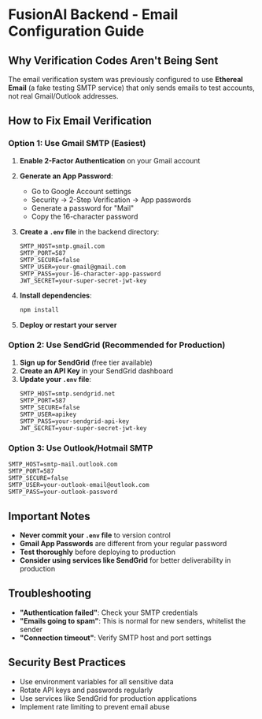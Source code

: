 # FusionAI Backend - Email Configuration Guide

## Why Verification Codes Aren't Being Sent

The email verification system was previously configured to use **Ethereal Email** (a fake testing SMTP service) that only sends emails to test accounts, not real Gmail/Outlook addresses.

## How to Fix Email Verification

### Option 1: Use Gmail SMTP (Easiest)

1. **Enable 2-Factor Authentication** on your Gmail account
2. **Generate an App Password**:
   - Go to Google Account settings
   - Security → 2-Step Verification → App passwords
   - Generate a password for "Mail"
   - Copy the 16-character password

3. **Create a `.env` file** in the backend directory:
   ```env
   SMTP_HOST=smtp.gmail.com
   SMTP_PORT=587
   SMTP_SECURE=false
   SMTP_USER=your-gmail@gmail.com
   SMTP_PASS=your-16-character-app-password
   JWT_SECRET=your-super-secret-jwt-key
   ```

4. **Install dependencies**:
   ```bash
   npm install
   ```

5. **Deploy or restart your server**

### Option 2: Use SendGrid (Recommended for Production)

1. **Sign up for SendGrid** (free tier available)
2. **Create an API Key** in your SendGrid dashboard
3. **Update your `.env` file**:
   ```env
   SMTP_HOST=smtp.sendgrid.net
   SMTP_PORT=587
   SMTP_SECURE=false
   SMTP_USER=apikey
   SMTP_PASS=your-sendgrid-api-key
   JWT_SECRET=your-super-secret-jwt-key
   ```

### Option 3: Use Outlook/Hotmail SMTP

```env
SMTP_HOST=smtp-mail.outlook.com
SMTP_PORT=587
SMTP_SECURE=false
SMTP_USER=your-outlook-email@outlook.com
SMTP_PASS=your-outlook-password
```

## Important Notes

- **Never commit your `.env` file** to version control
- **Gmail App Passwords** are different from your regular password
- **Test thoroughly** before deploying to production
- **Consider using services like SendGrid** for better deliverability in production

## Troubleshooting

- **"Authentication failed"**: Check your SMTP credentials
- **"Emails going to spam"**: This is normal for new senders, whitelist the sender
- **"Connection timeout"**: Verify SMTP host and port settings

## Security Best Practices

- Use environment variables for all sensitive data
- Rotate API keys and passwords regularly
- Use services like SendGrid for production applications
- Implement rate limiting to prevent email abuse

